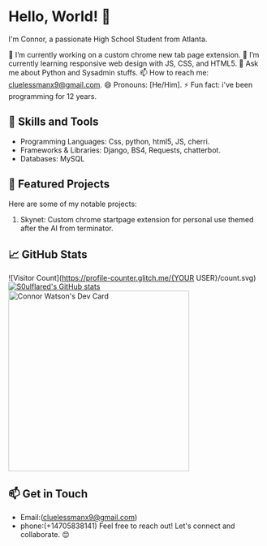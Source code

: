 # Hello, World! 👋

I'm Connor, a passionate High School Student from Atlanta.

🔭 I’m currently working on a custom chrome new tab page extension.
🌱 I’m currently learning responsive web design with JS, CSS, and HTML5.
💬 Ask me about Python and Sysadmin stuffs.
📫 How to reach me: cluelessmanx9@gmail.com.
😄 Pronouns: [He/Him].
⚡ Fun fact: i've been programming for 12 years.

## 🚀 Skills and Tools

- Programming Languages: Css, python, html5, JS, cherri.
- Frameworks & Libraries: Django, BS4, Requests, chatterbot.
- Databases: MySQL

## 🌟 Featured Projects

Here are some of my notable projects:

1. Skynet: Custom chrome startpage extension for personal use themed after the AI from terminator.


## 📈 GitHub Stats
![Visitor Count](https://profile-counter.glitch.me/{YOUR USER}/count.svg)
[![S0ulflared's GitHub stats](https://github-readme-stats.vercel.app/api?username=S0ulflared)](https://github.com/anuraghazra/github-readme-stats)
<a href="https://app.daily.dev/soulflared"><img src="https://api.daily.dev/devcards/v2/sRt80kEQBe1qj4urOQ8xQ.png?type=default&r=9sb" width="356" alt="Connor Watson's Dev Card"/></a>
## 📫 Get in Touch

- Email:(cluelessmanx9@gmail.com)
- phone:(+14705838141)
Feel free to reach out! Let's connect and collaborate. 😊
